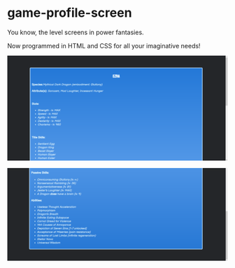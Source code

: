 # game-profile-screen
You know, the level screens in power fantasies.

Now programmed in HTML and CSS for all your imaginative needs!

![Image 1](https://raw.githubusercontent.com/ezraAR/game-profile-screen/main/image-preview-1.png)

![Image 2](https://raw.githubusercontent.com/ezraAR/game-profile-screen/main/image-preview-2.png)
